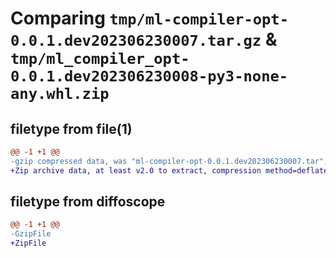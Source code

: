 # Comparing `tmp/ml-compiler-opt-0.0.1.dev202306230007.tar.gz` & `tmp/ml_compiler_opt-0.0.1.dev202306230008-py3-none-any.whl.zip`

## filetype from file(1)

```diff
@@ -1 +1 @@
-gzip compressed data, was "ml-compiler-opt-0.0.1.dev202306230007.tar", last modified: Fri Jun 23 00:07:53 2023, max compression
+Zip archive data, at least v2.0 to extract, compression method=deflate
```

## filetype from diffoscope

```diff
@@ -1 +1 @@
-GzipFile
+ZipFile
```

